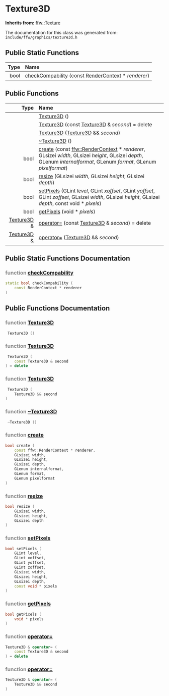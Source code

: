 Texture3D
===================================


**Inherits from:** [ffw::Texture](ffw_Texture.html)

The documentation for this class was generated from: `include/ffw/graphics/texture3d.h`



## Public Static Functions

| Type | Name |
| -------: | :------- |
|  bool | [checkCompability](#1cd454d3) (const [RenderContext](ffw_RenderContext.html) * _renderer_)  |


## Public Functions

| Type | Name |
| -------: | :------- |
|   | [Texture3D](#9c285233) ()  |
|   | [Texture3D](#f429a6e4) (const [Texture3D](ffw_Texture3D.html) & _second_) = delete  |
|   | [Texture3D](#227b8e99) ([Texture3D](ffw_Texture3D.html) && _second_)  |
|   | [~Texture3D](#b52e5503) ()  |
|  bool | [create](#523c4ba3) (const [ffw::RenderContext](ffw_RenderContext.html) * _renderer_, GLsizei _width_, GLsizei _height_, GLsizei _depth_, GLenum _internalformat_, GLenum _format_, GLenum _pixelformat_)  |
|  bool | [resize](#e0d789c3) (GLsizei _width_, GLsizei _height_, GLsizei _depth_)  |
|  bool | [setPixels](#b3bd025e) (GLint _level_, GLint _xoffset_, GLint _yoffset_, GLint _zoffset_, GLsizei _width_, GLsizei _height_, GLsizei _depth_, const void * _pixels_)  |
|  bool | [getPixels](#d7805468) (void * _pixels_)  |
|  [Texture3D](ffw_Texture3D.html) & | [operator=](#c7760e97) (const [Texture3D](ffw_Texture3D.html) & _second_) = delete  |
|  [Texture3D](ffw_Texture3D.html) & | [operator=](#594cafb2) ([Texture3D](ffw_Texture3D.html) && _second_)  |


## Public Static Functions Documentation

### <span style="opacity:0.5;">function</span> <a id="1cd454d3" href="#1cd454d3">checkCompability</a>

```cpp
static bool checkCompability (
    const RenderContext * renderer
) 
```





## Public Functions Documentation

### <span style="opacity:0.5;">function</span> <a id="9c285233" href="#9c285233">Texture3D</a>

```cpp
 Texture3D () 
```



### <span style="opacity:0.5;">function</span> <a id="f429a6e4" href="#f429a6e4">Texture3D</a>

```cpp
 Texture3D (
    const Texture3D & second
) = delete 
```



### <span style="opacity:0.5;">function</span> <a id="227b8e99" href="#227b8e99">Texture3D</a>

```cpp
 Texture3D (
    Texture3D && second
) 
```



### <span style="opacity:0.5;">function</span> <a id="b52e5503" href="#b52e5503">~Texture3D</a>

```cpp
 ~Texture3D () 
```



### <span style="opacity:0.5;">function</span> <a id="523c4ba3" href="#523c4ba3">create</a>

```cpp
bool create (
    const ffw::RenderContext * renderer,
    GLsizei width,
    GLsizei height,
    GLsizei depth,
    GLenum internalformat,
    GLenum format,
    GLenum pixelformat
) 
```



### <span style="opacity:0.5;">function</span> <a id="e0d789c3" href="#e0d789c3">resize</a>

```cpp
bool resize (
    GLsizei width,
    GLsizei height,
    GLsizei depth
) 
```



### <span style="opacity:0.5;">function</span> <a id="b3bd025e" href="#b3bd025e">setPixels</a>

```cpp
bool setPixels (
    GLint level,
    GLint xoffset,
    GLint yoffset,
    GLint zoffset,
    GLsizei width,
    GLsizei height,
    GLsizei depth,
    const void * pixels
) 
```



### <span style="opacity:0.5;">function</span> <a id="d7805468" href="#d7805468">getPixels</a>

```cpp
bool getPixels (
    void * pixels
) 
```



### <span style="opacity:0.5;">function</span> <a id="c7760e97" href="#c7760e97">operator=</a>

```cpp
Texture3D & operator= (
    const Texture3D & second
) = delete 
```



### <span style="opacity:0.5;">function</span> <a id="594cafb2" href="#594cafb2">operator=</a>

```cpp
Texture3D & operator= (
    Texture3D && second
) 
```





